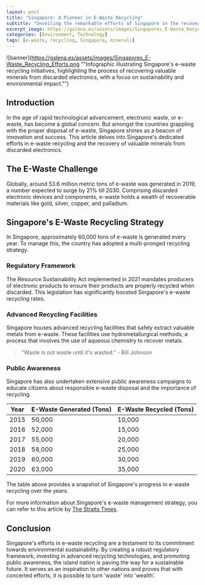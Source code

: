 ```yaml
---
layout: post
title: "Singapore: A Pioneer in E-Waste Recycling"
subtitle: "Unveiling the remarkable efforts of Singapore in the recovery of precious minerals from e-waste."
excerpt_image: https://galena.es/assets/images/Singapores_E-Waste_Recycling_Efforts.png
categories: [Environment, Technology]
tags: [e-waste, recycling, Singapore, minerals]
---
```


![banner](https://galena.es/assets/images/Singapores_E-Waste_Recycling_Efforts.png ""Infographic illustrating Singapore's e-waste recycling initiatives, highlighting the process of recovering valuable minerals from discarded electronics, with a focus on sustainability and environmental impact."")

## Introduction

In the age of rapid technological advancement, electronic waste, or e-waste, has become a global concern. But amongst the countries grappling with the proper disposal of e-waste, Singapore shines as a beacon of innovation and success. This article delves into Singapore's dedicated efforts in e-waste recycling and the recovery of valuable minerals from discarded electronics.

## The E-Waste Challenge

Globally, around 53.6 million metric tons of e-waste was generated in 2019, a number expected to surge by 21% till 2030. Comprising discarded electronic devices and components, e-waste holds a wealth of recoverable materials like gold, silver, copper, and palladium.

## Singapore's E-Waste Recycling Strategy

In Singapore, approximately 60,000 tons of e-waste is generated every year. To manage this, the country has adopted a multi-pronged recycling strategy.

### Regulatory Framework

The Resource Sustainability Act implemented in 2021 mandates producers of electronic products to ensure their products are properly recycled when discarded. This legislation has significantly boosted Singapore's e-waste recycling rates.

### Advanced Recycling Facilities

Singapore houses advanced recycling facilities that safely extract valuable metals from e-waste. These facilities use hydrometallurgical methods, a process that involves the use of aqueous chemistry to recover metals.

> "Waste is not waste until it's wasted." - Bill Johnson

### Public Awareness

Singapore has also undertaken extensive public awareness campaigns to educate citizens about responsible e-waste disposal and the importance of recycling.

| Year | E-Waste Generated (Tons) | E-Waste Recycled (Tons) |
| ---- | ------------------------ | ----------------------- |
| 2015 | 50,000                   | 10,000                  |
| 2016 | 52,000                   | 15,000                  |
| 2017 | 55,000                   | 20,000                  |
| 2018 | 58,000                   | 25,000                  |
| 2019 | 60,000                   | 30,000                  |
| 2020 | 63,000                   | 35,000                  |

The table above provides a snapshot of Singapore's progress in e-waste recycling over the years.

For more information about Singapore's e-waste management strategy, you can refer to this article by [The Straits Times](https://www.straitstimes.com/singapore/environment/spore-in-global-fight-to-turn-e-waste-into-gold).

## Conclusion

Singapore's efforts in e-waste recycling are a testament to its commitment towards environmental sustainability. By creating a robust regulatory framework, investing in advanced recycling technologies, and promoting public awareness, the island nation is paving the way for a sustainable future. It serves as an inspiration to other nations and proves that with concerted efforts, it is possible to turn 'waste' into 'wealth'.